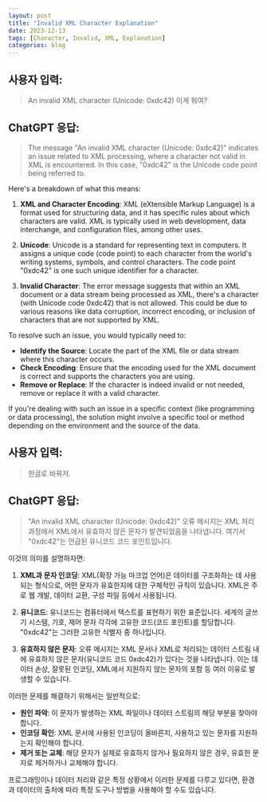 ```yaml
---
layout: post
title: "Invalid XML Character Explanation"
date: 2023-12-13
tags: [Character, Invalid, XML, Explanation]
categories: blog
---
```


## 사용자 입력:
> An invalid XML character (Unicode: 0xdc42) 이게 뭐여?

## ChatGPT 응답:
> The message "An invalid XML character (Unicode: 0xdc42)" indicates an issue related to XML processing, where a character not valid in XML is encountered. In this case, "0xdc42" is the Unicode code point being referred to.

Here's a breakdown of what this means:

1. **XML and Character Encoding**: XML (eXtensible Markup Language) is a format used for structuring data, and it has specific rules about which characters are valid. XML is typically used in web development, data interchange, and configuration files, among other uses.

2. **Unicode**: Unicode is a standard for representing text in computers. It assigns a unique code (code point) to each character from the world's writing systems, symbols, and control characters. The code point "0xdc42" is one such unique identifier for a character.

3. **Invalid Character**: The error message suggests that within an XML document or a data stream being processed as XML, there's a character (with Unicode code 0xdc42) that is not allowed. This could be due to various reasons like data corruption, incorrect encoding, or inclusion of characters that are not supported by XML.

To resolve such an issue, you would typically need to:

- **Identify the Source**: Locate the part of the XML file or data stream where this character occurs.
- **Check Encoding**: Ensure that the encoding used for the XML document is correct and supports the characters you are using.
- **Remove or Replace**: If the character is indeed invalid or not needed, remove or replace it with a valid character.

If you're dealing with such an issue in a specific context (like programming or data processing), the solution might involve a specific tool or method depending on the environment and the source of the data.

## 사용자 입력:
> 한글로 바꿔저.

## ChatGPT 응답:
> "An invalid XML character (Unicode: 0xdc42)" 오류 메시지는 XML 처리 과정에서 XML에서 유효하지 않은 문자가 발견되었음을 나타냅니다. 여기서 "0xdc42"는 언급된 유니코드 코드 포인트입니다.

이것의 의미를 설명하자면:

1. **XML과 문자 인코딩**: XML(확장 가능 마크업 언어)은 데이터를 구조화하는 데 사용되는 형식으로, 어떤 문자가 유효한지에 대한 구체적인 규칙이 있습니다. XML은 주로 웹 개발, 데이터 교환, 구성 파일 등에서 사용됩니다.

2. **유니코드**: 유니코드는 컴퓨터에서 텍스트를 표현하기 위한 표준입니다. 세계의 글쓰기 시스템, 기호, 제어 문자 각각에 고유한 코드(코드 포인트)를 할당합니다. "0xdc42"는 그러한 고유한 식별자 중 하나입니다.

3. **유효하지 않은 문자**: 오류 메시지는 XML 문서나 XML로 처리되는 데이터 스트림 내에 유효하지 않은 문자(유니코드 코드 0xdc42)가 있다는 것을 나타냅니다. 이는 데이터 손상, 잘못된 인코딩, XML에서 지원하지 않는 문자의 포함 등 여러 이유로 발생할 수 있습니다.

이러한 문제를 해결하기 위해서는 일반적으로:

- **원인 파악**: 이 문자가 발생하는 XML 파일이나 데이터 스트림의 해당 부분을 찾아야 합니다.
- **인코딩 확인**: XML 문서에 사용된 인코딩이 올바른지, 사용하고 있는 문자를 지원하는지 확인해야 합니다.
- **제거 또는 교체**: 해당 문자가 실제로 유효하지 않거나 필요하지 않은 경우, 유효한 문자로 제거하거나 교체해야 합니다.

프로그래밍이나 데이터 처리와 같은 특정 상황에서 이러한 문제를 다루고 있다면, 환경과 데이터의 출처에 따라 특정 도구나 방법을 사용해야 할 수도 있습니다.

